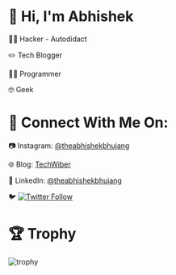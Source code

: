 
# 👋 Hi, I'm Abhishek

<!--
**theabhishekbhujang/theabhishekbhujang** is a ✨ _special_ ✨ repository because its `README.md` (this file) appears on your GitHub profile.

Here are some ideas to get you started:

- 🔭 I’m currently working on ...
- 🌱 I’m currently learning ...
- 👯 I’m looking to collaborate on ...
- 🤔 I’m looking for help with ...
- 💬 Ask me about ...
- 📫 How to reach me: ...
- 😄 Pronouns: ...
- ⚡ Fun fact: ...
-->

🐱‍💻 Hacker - Autodidact

:pencil2: Tech Blogger

👨‍💻 Programmer

🤓 Geek
# 🔎 Connect With Me On:

:camera: Instagram: [@theabhishekbhujang](https://instagram.com/theabhishekbhujang)

:globe_with_meridians: Blog: [TechWiber](https://techwiber.blogspot.com)

:link: LinkedIn: [@theabhishekbhujang](https://linkedin.com/in/theabhishekbhujang)

:bird: [![Twitter Follow](https://img.shields.io/twitter/follow/abhishekbhujan?style=social)](https://twitter.com/theabhibhujang)



# :trophy: Trophy

![trophy](https://github-profile-trophy.vercel.app/?username=theabhishekbhujang&theme=onedark)
